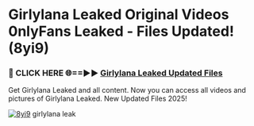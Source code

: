 # Girlylana Leaked Original Videos 0nlyFans Leaked - Files Updated! (8yi9)

<h3>🔴 CLICK HERE 🌐==►► <a href="https://hetstrat.blog/NMqPAm" rel="nofollow">Girlylana Leaked Updated Files</a></h3>

Get Girlylana Leaked and all content. Now you can access all videos and pictures of Girlylana Leaked. New Updated Files 2025!

[![8yi9](https://i.imgur.com/K7sEzmb.gif)](https://hetstrat.blog/NMqPAm)
girlylana leak